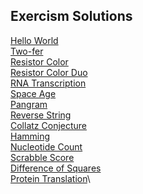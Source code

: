 ## Exercism Solutions

[Hello World](https://exercism.io/my/solutions/1174d62c61f04207b5853e77c1efb3c2)\
[Two-fer](https://exercism.io/my/solutions/57453a624a6e45f18ee73c54478e7609)\
[Resistor Color](https://exercism.io/my/solutions/a5982115edeb43aa9385bc7422affe2a)\
[Resistor Color Duo](https://exercism.io/my/solutions/a2f933b763a54a3cb31ee6199b9d0572)\
[RNA Transcription](https://exercism.io/my/solutions/0fe39d3b72da4d2e8c03275ef9298158)\
[Space Age](https://exercism.io/my/solutions/055e06c20e704dd18fa17024d378598b)\
[Pangram](https://exercism.io/my/solutions/c9b85ba42ef14e9585def3f171be5f7b)\
[Reverse String](https://exercism.io/my/solutions/246749bc287649fba6c3d921b1128407)\
[Collatz Conjecture](https://exercism.io/my/solutions/a5e1f7afa0064447b94e282462ad98c5)\
[Hamming](https://exercism.io/my/solutions/5911beeffe8847e3820e8d05b6fb4ab7)\
[Nucleotide Count](https://exercism.io/my/solutions/c95a1c6c06a24f80b0b578643a0751b1)\
[Scrabble Score](https://exercism.io/my/solutions/31e73e51ae264234bb61e342c7484d16)\
[Difference of Squares](https://exercism.io/my/solutions/859240035bd14424aac3c9e8c4f18934)\
[Protein Translation](https://exercism.io/my/solutions/ad7118fcb9c44c57b3139cdd1f7dd081)\

